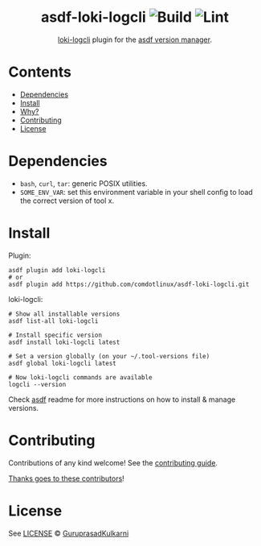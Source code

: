 <div align="center">

# asdf-loki-logcli ![Build](https://github.com/comdotlinux/asdf-loki-logcli/workflows/Build/badge.svg) ![Lint](https://github.com/comdotlinux/asdf-loki-logcli/workflows/Lint/badge.svg)

[loki-logcli](https://grafana.com/oss/loki) plugin for the [asdf version manager](https://asdf-vm.com).

</div>

# Contents

- [Dependencies](#dependencies)
- [Install](#install)
- [Why?](#why)
- [Contributing](#contributing)
- [License](#license)

# Dependencies

- `bash`, `curl`, `tar`: generic POSIX utilities.
- `SOME_ENV_VAR`: set this environment variable in your shell config to load the correct version of tool x.

# Install

Plugin:

```shell
asdf plugin add loki-logcli
# or
asdf plugin add https://github.com/comdotlinux/asdf-loki-logcli.git
```

loki-logcli:

```shell
# Show all installable versions
asdf list-all loki-logcli

# Install specific version
asdf install loki-logcli latest

# Set a version globally (on your ~/.tool-versions file)
asdf global loki-logcli latest

# Now loki-logcli commands are available
logcli --version
```

Check [asdf](https://github.com/asdf-vm/asdf) readme for more instructions on how to
install & manage versions.

# Contributing

Contributions of any kind welcome! See the [contributing guide](contributing.md).

[Thanks goes to these contributors](https://github.com/comdotlinux/asdf-loki-logcli/graphs/contributors)!

# License

See [LICENSE](LICENSE) © [GuruprasadKulkarni](https://github.com/comdotlinux/)
